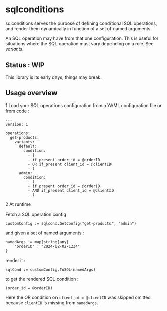 
# sqlconditions

sqlconditions serves the purpose of defining conditional SQL operations, and render them dynamically in function of a set of named arguments.

An SQL operation may have from that one configuration. This is useful for situations where the SQL operation must vary depending on a role. See *variants*.

## Status : WIP

This library is its early days, things may break.


## Usage overview

1 Load your SQL operations configuration from a YAML configuration file or from code :

```
---
version: 1

operations:
  get-products:
    variants:
      default:
        condition:
          - (
          - if_present order_id = @orderID
          - OR if_present client_id = @clientID
          - )
      admin:
        condition:
          - (
          - if_present order_id = @orderID
          - AND if_present client_id = @clientID
          - )
```

2 At runtime

Fetch a SQL operation config 

```
customConfig := sqlcond.GetConfig("get-products", "admin")
```

and given a set of named arguments :

```
namedArgs := map[string]any{
	"orderID" : "2024-02-02-1234"
}
```

render it :

```
sqlCond := customConfig.ToSQL(namedArgs)
```

to get the rendered SQL condition :

```
(order_id = @orderID)
```

Here the OR condition on `client_id = @clientID` was skipped omitted because `clientID` is missing from `namedArgs`.

